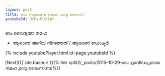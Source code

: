 ```yaml
---
layout: post
title: ഓം സ്വയംഭുവ നമഹ ൧൦൮ ടൈംസ്
youtubeId: DrPxUf1X1AY
---
```

 
 
 ഓം വൈദ്യയാ നമഹ 
 
 -  ആരാണ് അറിവ് നിറഞ്ഞത് / ആരാണ് ഡോക്ടർ 
 
  
 
  
 
 
 
 
 
 


{% include youtubePlayer.html id=page.youtubeId %}
 
[Next]({{ site.baseurl }}{% link  split2/_posts/2015-10-29-ഓം ദ്രാവിഡപ്രദായ നമഹ ൧൦൮ ടൈംസ്.md%})
 

